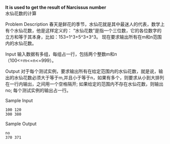 **It is used to get the result of Narcissus number**  
水仙花数的计算  

Problem Description
春天是鲜花的季节，水仙花就是其中最迷人的代表，数学上有个水仙花数，他是这样定义的：
“水仙花数”是指一个三位数，它的各位数字的立方和等于其本身，比如：153=1^3+5^3+3^3。
现在要求输出所有在m和n范围内的水仙花数。
 

Input
输入数据有多组，每组占一行，包括两个整数m和n（100<=m<=n<=999）。
 

Output
对于每个测试实例，要求输出所有在给定范围内的水仙花数，就是说，输出的水仙花数必须大于等于m,并且小于等于n，如果有多个，则要求从小到大排列在一行内输出，之间用一个空格隔开;
如果给定的范围内不存在水仙花数，则输出no;
每个测试实例的输出占一行。
 

Sample Input  
```
100 120
300 380
``` 

Sample Output    
```
no
370 371  
```
